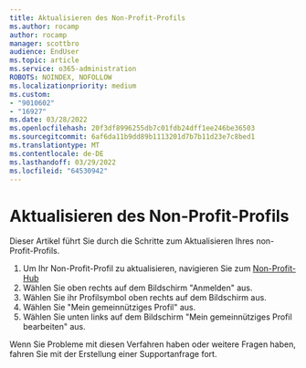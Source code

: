 ```yaml
---
title: Aktualisieren des Non-Profit-Profils
ms.author: rocamp
author: rocamp
manager: scottbro
audience: EndUser
ms.topic: article
ms.service: o365-administration
ROBOTS: NOINDEX, NOFOLLOW
ms.localizationpriority: medium
ms.custom:
- "9010602"
- "16927"
ms.date: 03/28/2022
ms.openlocfilehash: 20f3df8996255db7c01fdb24dff1ee246be36503
ms.sourcegitcommit: 6af6da11b9dd89b1113201d7b7b11d23e7c8bed1
ms.translationtype: MT
ms.contentlocale: de-DE
ms.lasthandoff: 03/29/2022
ms.locfileid: "64530942"
---
```

# <a name="update-nonprofit-profile"></a>Aktualisieren des Non-Profit-Profils

Dieser Artikel führt Sie durch die Schritte zum Aktualisieren Ihres non-Profit-Profils.

1. Um Ihr Non-Profit-Profil zu aktualisieren, navigieren Sie zum [Non-Profit-Hub](https://nonprofit.microsoft.com)
2. Wählen Sie oben rechts auf dem Bildschirm "Anmelden" aus.
3. Wählen Sie ihr Profilsymbol oben rechts auf dem Bildschirm aus.
4. Wählen Sie "Mein gemeinnütziges Profil" aus.
5. Wählen Sie unten links auf dem Bildschirm "Mein gemeinnütziges Profil bearbeiten" aus.

Wenn Sie Probleme mit diesen Verfahren haben oder weitere Fragen haben, fahren Sie mit der Erstellung einer Supportanfrage fort.

